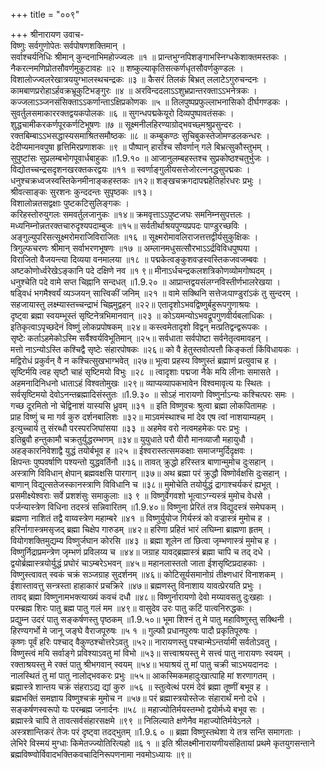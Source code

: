 +++
title = "००९"

+++
श्रीनारायण उवाच-  
विष्णुः सर्वगुणोपेतः सर्वपोषणशक्तिमान् ।  
सर्वाश्चर्यनिधिः श्रीमान् कुन्दनाभिमहोज्ज्वलः ॥१ ॥
प्रान्तभुग्नपिशङ्गाभस्निग्धकेशाक्तमस्तकः ।  
नैकरत्नमणिप्रोतसौवर्णमुकुटावहः ॥२ ॥
शष्कुल्याकृतिसत्कर्णधृतसौवर्णकुण्डलः ।  
विशालोज्ज्वलरेखात्रययुग्भालस्थचन्द्रकः ॥३ ॥
कैसरं तिलकं बिभ्रत् ललाटेऽगुरुचन्दनः ।  
कामबाणप्ररोहाऽर्हवक्रभ्रूकुटिभङ्गुरः ॥४ ॥
अरविन्ददलाऽऽशुभ्रप्रान्तरक्ताऽऽभनेत्रकः ।  
कज्जलाऽञ्जनसंसिक्ताऽऽकर्णान्ताऽक्षिप्रकोणकः ॥५ ॥
तिलपुष्पप्रफुल्लाभनासिको दीर्घगण्डकः ।  
सुवर्तुलसमाकाररक्तद्वयकपोलकः ॥६ ॥
सुगन्धपद्मकेयूरो दिव्यपुष्पावतंसकः ।  
शुद्धचामीकरकर्णपूरकर्णटिभूषणः ॥७ ॥
सूक्ष्मनीलहिरण्याग्रोद्भवच्छ्मश्रुप्रसुन्दरः ।  
रक्तबिम्बाऽऽभसद्धास्यसमाश्रितसमौष्ठकः ॥८ ॥
कम्बुकण्ठः सुचिबुकस्तेजोमण्डलकन्धरः ।  
देदीप्यमानवपुषा हृत्तिमिरप्रणाशकः ॥९ ॥
पौष्पान् हाराँश्च सौवर्णान् गले बिभ्रत्सुकौस्तुभम् ।  
सुपुष्टांसः सुप्रलम्बभोगपूवार्धबाहुकः ॥1.9.१० ॥
आजानुलम्बहस्तश्च सुप्रकोष्ठश्चतुर्भुजः ।  
विद्योतच्चन्द्रसदृशनखरक्तकरद्वयः ॥११ ॥
स्वर्णाङ्गुलीयसत्तेजोरत्ननद्धसुपद्मकः ।  
धनुश्चक्रध्वजस्वस्तिकेनमीनाङ्कहस्तकः ॥१२॥
शङ्खचक्रगदापद्महेतिर्हारधरः प्रभुः ।  
श्रीवत्साङ्कः सुरशनः कुन्ददन्तः सुपृष्ठकः ॥१३।  
विशालोन्नतसद्वक्षाः पुष्टकटिसुलिङ्गकः ।  
करिहस्तोरुयुगलः समवर्तुलजानुकः ॥१४॥
क्रमवृत्ताऽऽपुष्टजघः समनिम्नसुपत्तलः ।  
मध्यनिम्नोन्नतरक्तचारुदृश्यपदाम्बुजः ॥१५॥
सर्वतीर्थाश्रयपुण्यप्रपदः पाण्डुरच्छविः ।  
अङ्गुल्युपरिसत्सूक्ष्मरोमराजिविराजितः ॥१६ ॥
सूक्ष्मरोमावलिराजत्तत्तद्वीर्यसुकुक्षिकः ।  
त्रिगुल्फचरणः श्रीमान् सर्वाभरणभूषणः ॥१७ ॥
अम्लानमधुसत्सौरभाऽऽर्द्रविविधपुष्पया ।  
विराजितो वैजयन्त्या दिव्यया वनमालया ॥१८ ॥
पद्मकेत्वङ्कुशवज्रस्वस्तिकजवजम्बवः ।  
अष्टकोणोर्ध्वरेखेऽङ्कानि पदे दक्षिणे नव ॥१ ९॥
मीनाऽर्धचन्द्रकलशत्रिकोणव्योमगोष्पदम् ।  
धनुश्चेति पदे वामे सप्त चिह्नानि सन्दधत् ॥1.9.२० ॥
आप्रान्तद्वयसंलग्नविस्तीर्णभालरेखया ।  
षड्विधं भगमैश्वर्यं व्यञ्जयन् सात्त्विकीं जनिम् ॥२१ ॥
वामे सक्थिनि सत्तेजःपाण्डुरांऽकं तु सुन्दरम् ।  
सहजायास्तु लक्ष्म्यास्तच्चन्द्राभं चिह्नमुद्वहन् ॥२२॥
एतादृशोऽभवद्विष्णुर्बहुरूपगुणाश्रयः ।  
दृष्ट्वा ब्रह्मा स्वयम्भूस्तं सृष्टिनेत्रभिमानवान् ॥२३ ॥
कोऽयमन्योऽभवद्रूपगुणवीर्यबलाधिकः ।  
इतिकृत्वाऽपृच्छदेनं विष्णुं लोकप्रपोषकम् ॥२४॥
कस्त्वमेतादृशो विद्वन् मत्प्रतिद्वन्द्वरूपकः ।  
सृष्टेः कर्ताऽहमेकोऽस्मि सर्वैश्वर्यविभूतिमान् ॥२५॥
सर्वधाता सर्वपोष्टा सर्वनेतृत्वमावहन् ।  
मत्तो नाऽन्योऽस्ति कश्चिद्वै सृष्टेः संहारपोषकः ॥२६॥
को वै हेतुस्तवोत्पत्तौ किङ्कर्ता किंविधायकः ।  
मद्विरोधं प्रकुर्वन् वै न कश्चित्सुखभाग्भवेत् ॥२७॥
भूत्वा प्रहस्य विष्णुस्तं ब्रह्माणं प्रत्युवाच ह ।  
सृष्टिर्मयि त्वह सृष्टौ चाहं सृष्टिमयो विभुः ॥२८ ॥
त्वादृशाः पद्मजा नैके मयि लीनाः समासते ।  
अहमनादिनिधनो धाताऽहं विश्वतोमुखः ॥२९॥
व्याप्यव्यापकभावेन विश्वमावृत्य यः स्थितः ।  
सर्वसृष्टिमयो देवोऽनन्तब्रह्मादिसंस्तुतः ॥1.9.३० ॥
सोऽहं नारायणो विष्णुर्नाऽन्यः कश्चित्परः समः ।  
गच्छ दूरमितो नो चेद्विनाशं यास्यसि ध्रुवम् ॥३१ ॥
इति विष्णुवचः श्रुत्वा ब्रह्मा लोकपितामहः ।  
प्राह विष्णुं च मा गर्व कुरु दर्शनबालिशः ॥३२॥
माऽवमंस्थाश्च मां देव एष त्वां नाशयाम्यहम् ।  
इत्युच्चार्य तु संरब्धौ परस्परजिघांसया ॥३३ ॥
अहमेव वरो नत्वमहमेकः परः प्रभुः ।  
इतिब्रुवौ हन्तुकामौ चक्रतुर्युद्धरम्भणम् ॥३४॥
युयुधाते परौ वीरौ मानव्याजौ महायुधौ ।  
अहङ्कारनिवेशाद्वै युद्धं तयोर्बभूव ह ॥२५ ॥
ईश्वरास्तत्समकक्षाः समाजग्मुर्दिदृक्षवः ।  
क्षिपन्तः पुष्पवर्षाणि पश्यन्तो युद्धवर्तिनौ ॥३६॥
तावत् क्रुद्धो हरिस्तत्र बाणान्मुमोच दुःसहान् ।  
अस्त्राणि विविधान् क्षेपान् ब्रह्मवक्षसि पारगान् ॥३७॥
अथ ब्रह्मा परं क्रुद्धौ विष्णोर्वक्षसि दुःसहान् ।  
बाणान् विद्युत्सतेजस्कानस्त्राणि विविधानि च ॥३८॥
मुमोचेति तयोर्युद्धं द्रागाश्चर्यकरं ह्यभूत् ।  
प्रसमीक्ष्येश्वराः सर्वे प्रशशंसुः समाकुलाः ॥३ ९ ॥
विष्णुर्वेगवशो भूत्वाऽग्न्यस्त्रं मुमोच वेधसे ।  
पर्जन्यास्त्रेण विधिना तदस्त्रं सन्निवारितम् ॥1.9.४०॥
विष्णुना प्रेरितं तत्र विद्युदस्त्रं समेघकम् ।  
ब्रह्मणा नाशितं तद्वै वाय्वस्त्रेण महाम्बरे ॥४१ ॥
विष्णुर्युयोज गिर्यस्त्रं को वज्रास्त्रं मुमोच ह ।  
हरिर्नागास्त्रमसृजद् ब्रह्मा चिक्षेप गारुडम् ॥४२॥
हरिणा प्रहितं भारं लघिम्ना ब्राह्मणा हृतम् ।  
वियोगशक्तिमुद्यम्य विष्णुर्जघान कोरसि ॥४३ ॥
ब्रह्मा शूलेन तां छित्वा जृम्भणास्त्रं मुमोच ह ।  
विष्णुर्निद्राप्रमन्त्रेण जृम्भणं प्रविलय्य च ॥४४॥
जग्राह यावद्ब्रह्मास्त्रं ब्रह्मा चापि च तद् दधे ।  
द्वयोर्ब्रह्मास्त्रयोर्युद्धं प्रघोरं चाऽम्बरेऽभवन् ॥४५॥
महानलास्ततो जाता ईशसृष्टिप्रदाहकाः ।  
विष्णुस्त्वावत् स्वकं चक्रं सञ्जग्राह सुदर्शनम् ॥४६॥
कोटिसूर्यसमानोग्रं तीक्ष्णधारं विनाशकम् ।  
ईशास्तावत्तु सन्त्रस्ता हाहाकारं प्रचक्रिरे ॥४७॥
ब्रह्मणस्तु विनाशाय यावत्प्रेरयति प्रभुः ।  
तावद् ब्रह्मा विष्णुनामभक्त्याख्यं कवचं दधौ ॥४८॥
विष्णुर्नारायणो देवो मय्यावसतु दुःखहाः ।  
परम्ब्रह्म शिरः पातु ब्रह्म पातु गलं मम ॥४९॥
वासुदेव उरः पातु कटिं पात्वनिरुद्धकः ।  
प्रद्युम्न उदरं पातु सङ्कर्षणस्तु पृष्ठकम् ॥1.9.५०॥
भूमा शिश्नं तु मे पातु महाविष्णुस्तु सक्थिनी ।  
हिरण्यगर्भो मे जानू जङ्घे वैराजपूरुषः ॥५ १ ॥
गुल्फौ प्रधानपुरुषः पादौ प्रकृतिपूरुषः ।  
कृष्णः पूर्वं हरिः पश्चाद् वैकुण्ठश्चोत्तरेऽवतु ॥५२॥
नारायणस्तु पश्चान्मेऽन्तर्यामी सर्वतोऽवतु ।  
विष्णुस्त्वं मयि सर्वाङ्गे प्रविश्याऽवतु मां विभो ॥५३॥
सत्त्वाश्रयस्तु मे सत्त्वं पातु नारायणः स्वयम् ।  
रक्ताश्रयस्तु मे रक्तं पातु श्रीभगवान् स्वयम् ॥५४॥
भयाश्रयं तु मां पातु चक्री चाऽभयदानदः ।  
नालस्थितं तु मां पातु नालोद्भवकरः प्रभुः ॥५५॥
आकस्मिकमहादुःखात्पाहि मां शरणागतम् ।  
ब्रह्मास्त्रे शान्तय चक्रं संहराऽद्य द्यां कुरु ॥५६ ॥
स्तुत्वेत्थं परमं देवं ब्रह्मा तूष्णीं बभूव ह ।  
ब्रह्मभक्तिं समज्ञाय विष्णुश्चक्रं मुमोच न ॥५७॥
परं ब्रह्मास्त्रयोस्तेजः संहारार्थं मनो दधे ।  
सङ्कर्षणस्वरूपो यः परम्ब्रह्म जनार्दनः ॥५८ ॥
महाज्योतिर्मयस्तम्भो द्वयोर्मध्ये बभूव सः ।  
ब्रह्मास्त्रे चापि ते तावत्सर्वसंहारसक्षमे ॥९९ ॥
निलिल्याते क्षणेनैव महाज्योतिर्मयेऽनले ।  
अस्त्रशान्तिकरं तेजः परं दृष्ट्वा तदद्भुतम् ॥1.9.६ ० ॥
ब्रह्मा विष्णुस्तथेशा ये तत्र सन्ति समागताः ।  
लेभिरे विस्मयं मुग्धाः किमेतज्ज्योतिरित्यहो ॥६ १ ॥
इति श्रीलक्ष्मीनारायणीयसंहितायां प्रथमे कृतयुगसन्ताने ब्रह्मविष्ण्वोर्विवादभक्तिकवचादिनिरूपणनामा नवमोऽध्यायः ॥९॥
    
